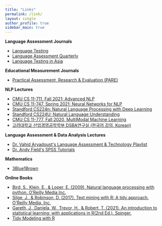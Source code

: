 ```yaml
---
title: "Links"
permalink: /link/
layout: single
author_profile: true
sidebar_main: true
---
```


**Language Assessment Journals**
+ [Language Testing](https://journals.sagepub.com/home/ltj)
+ [Language Assessment Quarterly](https://www.tandfonline.com/toc/hlaq20/current)
+ [Language Testing in Asia](https://languagetestingasia.springeropen.com/about)

**Educational Measurement Journals**
+ [Practical Assessment, Research & Evaluation (PARE)](https://scholarworks.umass.edu/pare/)

**NLP Lectures**
+ [CMU CS 11-711, Fall 2021: Advanced NLP](http://www.phontron.com/class/anlp2021/schedule.html)
+ [CMU CS 11-747, Spring 2021: Neural Networks for NLP](http://www.phontron.com/class/nn4nlp2021/schedule.html)
+ [Standford CS224n: Natural Language Processing with Deep Learning](http://web.stanford.edu/class/cs224n/)
+ [Standford CS224U: Natural Language Understanding](https://web.stanford.edu/class/cs224u/)
+ [CMU CS 11-777, Fall 2020, MultiModal Machine Learning](https://cmu-multicomp-lab.github.io/mmml-course/fall2020/)
+ [고려대학교 산업경영공학학부  DSBA연구실 (한국어 강의, Korean)](https://www.youtube.com/channel/UCPq01cgCcEwhXl7BvcwIQyg)

**Language Assessment & Data Analysis Lectures**
+ [Dr. Vahid Aryadoust's Language Assessment & Technology Playlist](https://youtube.com/playlist?list=PLTjlULGD9bNJi1NtMfKjr7umeKdQR9DGO)
+ [Dr. Andy Field's SPSS Tutorials](https://youtube.com/playlist?list=PL25257A24840423AE)

**Mathematics**
+ [3Blue1Brown](https://www.3blue1brown.com)

**Online Books**
+ [Bird, S., Klein, E., & Loper, E. (2009), Natural language processing with python. O’Reilly Media Inc.](https://www.nltk.org/book/)
+ [Silge, J., & Robinson, D. (2017). Text mining with R: A tidy approach. O’Reilly Media, Inc.](https://www.tidytextmining.com/index.html)
+ [Gareth, J., Daniela, W., Trevor, H., & Robert, T. (2021). An introduction to statistical learning: with applications in R(2nd Ed.). Spinger.](https://www.statlearning.com/)
+ [Tidy Modeling with R](https://www.tmwr.org/)

